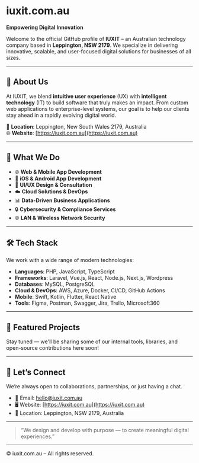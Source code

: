 # iuxit.com.au

**Empowering Digital Innovation**

Welcome to the official GitHub profile of **IUXIT** – an Australian technology company based in **Leppington, NSW 2179**. We specialize in delivering innovative, scalable, and user-focused digital solutions for businesses of all sizes.

---

## 🚀 About Us

At IUXIT, we blend **intuitive user experience** (UX) with **intelligent technology** (IT) to build software that truly makes an impact. From custom web applications to enterprise-level systems, our goal is to help our clients stay ahead in a rapidly evolving digital world.

📍 **Location**: Leppington, New South Wales 2179, Australia  
🌐 **Website**: [https://iuxit.com.au](https://iuxit.com.au)

---

## 💼 What We Do

- 🌐 **Web & Mobile App Development**  
- 📱 **iOS & Android App Development**  
- 🧠 **UI/UX Design & Consultation**  
- ☁️ **Cloud Solutions & DevOps**  
- 📊 **Data-Driven Business Applications**  
- 🔒 **Cybersecurity & Compliance Services**  
- 🌐 **LAN & Wireless Network Security**

---

## 🛠️ Tech Stack

We work with a wide range of modern technologies:

- **Languages**: PHP, JavaScript, TypeScript 
- **Frameworks**: Laravel, Vue.js, React, Node.js, Next.js, Wordpress
- **Databases**: MySQL, PostgreSQL 
- **Cloud & DevOps**: AWS, Azure, Docker, CI/CD, GitHub Actions  
- **Mobile**: Swift, Kotlin, Flutter, React Native  
- **Tools**: Figma, Postman, Swagger, Jira, Trello, Microsoft360

---

## 📂 Featured Projects

Stay tuned — we'll be sharing some of our internal tools, libraries, and open-source contributions here soon!

---

## 🤝 Let’s Connect

We’re always open to collaborations, partnerships, or just having a chat.

- 💌 Email: hello@iuxit.com.au  
- 🖥 Website: [https://iuxit.com.au](https://iuxit.com.au)  
- 📍 Location: Leppington, NSW 2179, Australia

---

> “We design and develop with purpose — to create meaningful digital experiences.”

---

© iuxit.com.au – All rights reserved.
